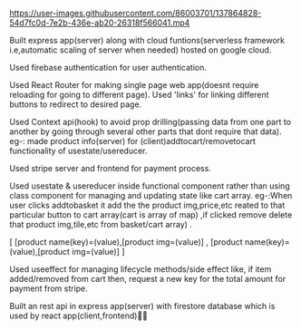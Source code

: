 https://user-images.githubusercontent.com/86003701/137864828-54d7fc0d-7e2b-436e-ab20-26318f566041.mp4

Built express app(server) along with cloud funtions(serverless framework i.e,automatic scaling of server when needed) hosted on google cloud.

Used firebase authentication for user authentication.

Used React Router for making single page web app(doesnt require reloading for going to different page).  Used 'links' for linking different buttons to redirect to desired page.

Used Context api(hook) to avoid prop drilling(passing data from one part to another by going through several other parts that dont require that data). 
eg-: made product info(server) for (client)addtocart/removetocart functionality of usestate/usereducer.

Used stripe server and frontend for payment process.

Used usestate & usereducer inside functional component rather than using class component for managing and updating state like cart array.
eg-:When user clicks addtobasket it add the the product img,price,etc reated to that particular button to cart array(cart is array of map) ,if clicked remove delete that product img,tile,etc from basket/cart array) .

[  [product name(key)=(value),[product img=(value)]  ,   [product name(key)=(value),[product img=(value)]   ]

Used useeffect for managing lifecycle methods/side effect like, if item added/removed from cart then, request a new key for the total amount for payment from stripe.

Built an rest api in express app(server) with firestore database which is used by react app(client,frontend)🤍🤍






